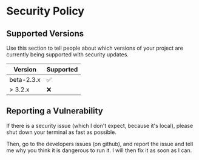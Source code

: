 # Security Policy

## Supported Versions

Use this section to tell people about which versions of your project are
currently being supported with security updates.

| Version | Supported          |
| ------- | ------------------ |
| beta-2.3.x  | :white_check_mark: |
| > 3.2.x   | :x:                |

## Reporting a Vulnerability

If there is a security issue (which I don't expect, because it's local), please shut down your terminal as fast as possible. 

Then, go to the developers issues (on github), and report the issue and tell me why you think it is dangerous to run it. I will then fix it as soon as I can.
